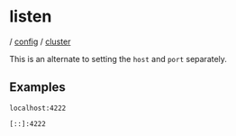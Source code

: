 # listen

/ [config](/ref/config/index.md) / [cluster](/ref/config/config/cluster/index.md) 

This is an alternate to setting the `host` and `port` separately.

## Examples

```
localhost:4222
```
```
[::]:4222
```

